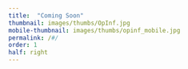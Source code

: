```yaml
---
title:  "Coming Soon"
thumbnail: images/thumbs/OpInf.jpg
mobile-thumbnail: images/thumbs/opinf_mobile.jpg
permalink: /#/
order: 1
half: right
---
```

